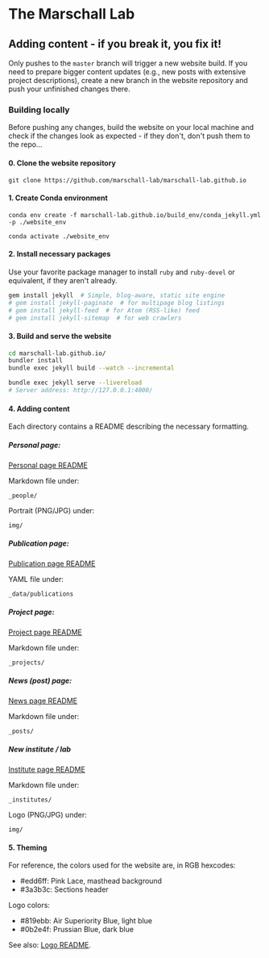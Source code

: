 # The Marschall Lab

## Adding content - if you break it, you fix it!

Only pushes to the `master` branch will trigger a new website build. If you need to prepare
bigger content updates (e.g., new posts with extensive project descriptions), create a new
branch in the website repository and push your unfinished changes there.

### Building locally

Before pushing any changes, build the website on your local machine and check if the changes
look as expected - if they don't, don't push them to the repo...

#### 0. Clone the website repository

`git clone https://github.com/marschall-lab/marschall-lab.github.io`

#### 1. Create Conda environment

`conda env create -f marschall-lab.github.io/build_env/conda_jekyll.yml -p ./website_env`

`conda activate ./website_env`

#### 2. Install necessary packages

Use your favorite package manager to install `ruby` and `ruby-devel`
or equivalent, if they aren't already.

```bash
gem install jekyll  # Simple, blog-aware, static site engine
# gem install jekyll-paginate  # for multipage blog listings
# gem install jekyll-feed  # for Atom (RSS-like) feed
# gem install jekyll-sitemap  # for web crawlers
```

#### 3. Build and serve the website

```bash
cd marschall-lab.github.io/
bundler install
bundle exec jekyll build --watch --incremental
```

```bash
bundle exec jekyll serve --livereload
# Server address: http://127.0.0.1:4000/
```

#### 4. Adding content

Each directory contains a README describing the
necessary formatting.

##### Personal page:

[Personal page README](_people/README.txt)

Markdown file under:

`_people/`

Portrait (PNG/JPG) under:

`img/`

##### Publication page:

[Publication page README](_data/publications/README.txt)

YAML file under:

`_data/publications`

##### Project page:

[Project page README](_projects/README.txt)

Markdown file under:

`_projects/`

##### News (post) page:

[News page README](_posts/README.txt)

Markdown file under:

`_posts/`

##### New institute / lab

[Institute page README](_institutes/README.txt)

Markdown file under:

`_institutes/`

Logo (PNG/JPG) under:

`img/`


#### 5. Theming

For reference, the colors used for the website are, in RGB hexcodes:

- #edd6ff: Pink Lace, masthead background
- #3a3b3c: Sections header

Logo colors:

- #819ebb: Air Superiority Blue, light blue
- #0b2e4f: Prussian Blue, dark blue

See also: [Logo README](img/group-logo/README.md).
